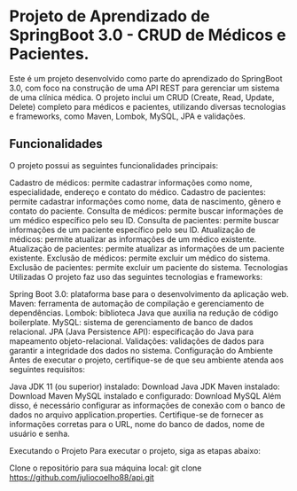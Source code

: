 <h1>Projeto de Aprendizado de SpringBoot 3.0 - CRUD de Médicos e Pacientes.</h1>


Este é um projeto desenvolvido como parte do aprendizado do SpringBoot 3.0, com foco na construção de uma API REST para gerenciar um sistema de uma clínica médica. O projeto inclui um CRUD (Create, Read, Update, Delete) completo para médicos e pacientes, utilizando diversas tecnologias e frameworks, como Maven, Lombok, MySQL, JPA e validações.

<h2>Funcionalidades</h2>
O projeto possui as seguintes funcionalidades principais:

Cadastro de médicos: permite cadastrar informações como nome, especialidade, endereço e contato do médico.
Cadastro de pacientes: permite cadastrar informações como nome, data de nascimento, gênero e contato do paciente.
Consulta de médicos: permite buscar informações de um médico específico pelo seu ID.
Consulta de pacientes: permite buscar informações de um paciente específico pelo seu ID.
Atualização de médicos: permite atualizar as informações de um médico existente.
Atualização de pacientes: permite atualizar as informações de um paciente existente.
Exclusão de médicos: permite excluir um médico do sistema.
Exclusão de pacientes: permite excluir um paciente do sistema.
Tecnologias Utilizadas
O projeto faz uso das seguintes tecnologias e frameworks:

Spring Boot 3.0: plataforma base para o desenvolvimento da aplicação web.
Maven: ferramenta de automação de compilação e gerenciamento de dependências.
Lombok: biblioteca Java que auxilia na redução de código boilerplate.
MySQL: sistema de gerenciamento de banco de dados relacional.
JPA (Java Persistence API): especificação do Java para mapeamento objeto-relacional.
Validações: validações de dados para garantir a integridade dos dados no sistema.
Configuração do Ambiente
Antes de executar o projeto, certifique-se de que seu ambiente atenda aos seguintes requisitos:

Java JDK 11 (ou superior) instalado: Download Java JDK
Maven instalado: Download Maven
MySQL instalado e configurado: Download MySQL
Além disso, é necessário configurar as informações de conexão com o banco de dados no arquivo application.properties. Certifique-se de fornecer as informações corretas para o URL, nome do banco de dados, nome de usuário e senha.

Executando o Projeto
Para executar o projeto, siga as etapas abaixo:

Clone o repositório para sua máquina local:
git clone https://github.com/juliocoelho88/api.git

